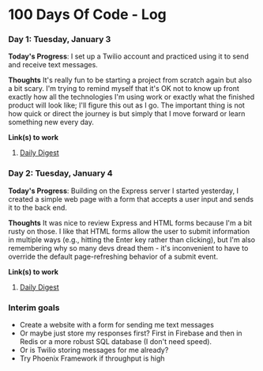 # 100 Days Of Code - Log

### Day 1: Tuesday, January 3

**Today's Progress**: I set up a Twilio account and practiced using it to send and receive text messages.

**Thoughts** It's really fun to be starting a project from scratch again but also a bit scary. I'm trying to remind myself that it's OK not to know up front exactly how all the technologies I'm using work or exactly what the finished product will look like; I'll figure this out as I go. The important thing is not how quick or direct the journey is but simply that I move forward or learn something new every day.

**Link(s) to work**
1. [Daily Digest](https://github.com/IsaacDurand/daily-digest)

### Day 2: Tuesday, January 4

**Today's Progress**: Building on the Express server I started yesterday, I created a simple web page with a form that accepts a user input and sends it to the back end.

**Thoughts** It was nice to review Express and HTML forms because I'm a bit rusty on those. I like that HTML forms allow the user to submit information in multiple ways (e.g., hitting the Enter key rather than clicking), but I'm also remembering why so many devs dread them - it's inconvenient to have to override the default page-refreshing behavior of a submit event.

**Link(s) to work**
1. [Daily Digest](https://github.com/IsaacDurand/daily-digest)

### Interim goals
* Create a website with a form for sending me text messages
* Or maybe just store my responses first? First in Firebase and then in Redis or a more robust SQL database (I don't need speed).
* Or is Twilio storing messages for me already?
* Try Phoenix Framework if throughput is high
